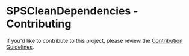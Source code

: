 # SPSCleanDependencies - Contributing

If you'd like to contribute to this project, please review the [Contribution Guidelines](https://github.com/PowerShell/DscResources/blob/master/CONTRIBUTING.md).
